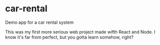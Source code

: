 # car-rental
Demo app for a car rental system

This was my first more serious web project made wifth React and Node.
I know it's far from perfect, but you gotta learn somehow, right?
